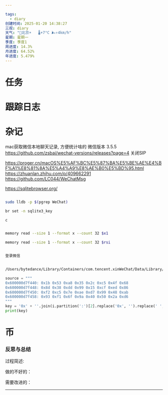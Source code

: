 ```yaml
---

tags:
  - diary
创建时间: 2025-01-20 14:38:27
三观: diary
天气: "🌱北京☀️   🌡️+7°C 🌬️↑4km/h"
星期: 星期一
季度: 季度1
周进度: 14.3%
月进度: 64.52%
年进度: 5.479%
---
```


# 任务



# 跟踪日志


# 杂记


mac获取微信本地聊天记录, 方便统计啥的
微信版本  3.5.5 https://github.com/zsbai/wechat-versions/releases?page=4
关闭SIP

https://proger.cn/macOS%E5%AF%BC%E5%87%BA%E5%BE%AE%E4%BF%A1%E8%81%8A%E5%A4%A9%E8%AE%B0%E5%BD%95.html
https://zhuanlan.zhihu.com/p/409662291
https://github.com/LC044/WeChatMsg

https://sqlitebrowser.org/




```bash

sudo lldb -p $(pgrep WeChat)

br set -n sqlite3_key

c


memory read --size 1 --format x --count 32 $x1

memory read --size 1 --format x --count 32 $rsi


登录微信


/Users/bytedance/Library/Containers/com.tencent.xinWeChat/Data/Library/Application Support/com.tencent.xinWeChat/2.0b4.0.9/abc6b7358bb620fac348ea08229d6564/Message
```


```python
source = """
0x600000d7f440: 0x1b 0x53 0xa8 0x35 0x2c 0xc5 0x4f 0x68
0x600000d7f448: 0x8d 0x38 0xdd 0x99 0x15 0xcf 0xed 0x86
0x600000d7f450: 0xf2 0xc5 0x7e 0xae 0xd7 0x99 0x48 0xab
0x600000d7f458: 0x93 0xf1 0x6f 0x9a 0x40 0x50 0x2a 0xd6
"""
key = '0x' + ''.join(i.partition(':')[2].replace('0x', '').replace(' ', '') for i in source.split('\n')[1:5])
print(key)


```

# 币

### 反思与总结

过程简述: 

做的不好的：

需要改进的：

---

